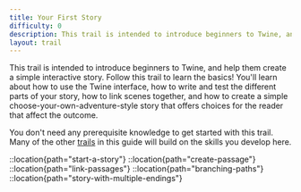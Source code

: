 ```yaml
---
title: Your First Story
difficulty: 0
description: This trail is intended to introduce beginners to Twine, and help them create a simple interactive story. Follow this trail to learn the basics! You'll learn about how to use the Twine interface, how to write and test the different parts of your story, how to link scenes together, and how to create a simple choose-your-own-adventure-style story that offers choices for the reader than affect the outcome.
layout: trail
---
```


<script>
    import {base} from '$app/paths'
</script>

This trail is intended to introduce beginners to Twine, and help them create a simple interactive story. Follow this trail to learn the basics! You'll learn about how to use the Twine interface, how to write and test the different parts of your story, how to link scenes together, and how to create a simple choose-your-own-adventure-style story that offers choices for the reader that affect the outcome.

You don't need any prerequisite knowledge to get started with this trail. Many of the other [trails]({base}/trails) in this guide will build on the skills you develop here.

::location{path="start-a-story"}
::location{path="create-passage"}
::location{path="link-passages"}
::location{path="branching-paths"}
::location{path="story-with-multiple-endings"}
